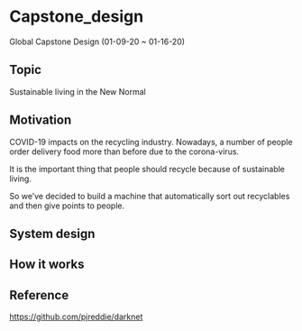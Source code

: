 # Capstone_design
Global Capstone Design (01-09-20 ~ 01-16-20)

## Topic
Sustainable living in the New Normal

## Motivation

COVID-19 impacts on the recycling industry. Nowadays, a number of people order delivery food more than before due to the corona-virus. <br>

It is the important thing that people should recycle because of sustainable living. <br>

So we’ve decided to build a machine that automatically sort out recyclables and then give points to people. <br>

## System design

## How it works

## Reference
https://github.com/pjreddie/darknet

